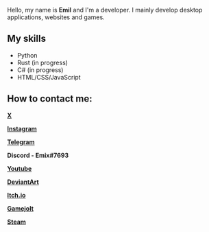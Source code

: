 Hello, my name is **Emil** and I'm a developer. I mainly develop desktop applications, websites and games.

## My skills

* Python
* Rust (in progress)
* C# (in progress)
* HTML/CSS/JavaScript

## How to contact me:
**[X](https://twitter.com/EmixDevMain)**

**[Instagram](https://Instagram.com/emixdev)**

**[Telegram](https://t.me/@EmixDev)**

**Discord - Emix#7693**

**[Youtube](https://youtube.com/@EmixDev)**

**[DeviantArt](https://www.deviantart.com/ortibexon)**

**[Itch.io](https://emixdev.itch.io)**

**[Gamejolt](https://gamejolt.com/@ortibexon)**

**[Steam](https://steamcommunity.com/id/EmixDev05/)**
